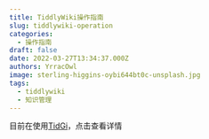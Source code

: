 ```yaml
---
title: TiddlyWiki操作指南
slug: tiddlywiki-operation
categories:
  - 操作指南
draft: false
date: 2022-03-27T13:34:37.000Z
authors: YrracOwl
image: sterling-higgins-oybi644bt0c-unsplash.jpg
tags:
  - tiddlywiki
  - 知识管理
---
```

目前在使用[TidGi](https://github.com/tiddly-gittly/TidGi-Desktop)，点击查看详情